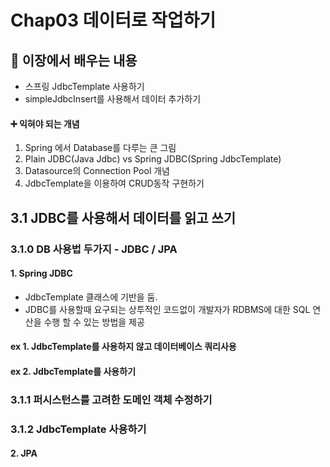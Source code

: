# Chap03 데이터로 작업하기
## 📖 이장에서 배우는 내용 
- 스프링 JdbcTemplate 사용하기
- simpleJdbcInsert를 사용해서 데이터 추가하기

####  ➕ 익혀야 되는 개념
1) Spring 에서 Database를 다루는 큰 그림
2) Plain JDBC(Java Jdbc) vs Spring JDBC(Spring JdbcTemplate)
3) Datasource의 Connection Pool 개념
4) JdbcTemplate을 이용하여 CRUD동작 구현하기 

## 3.1 JDBC를 사용해서 데이터를 읽고 쓰기
### 3.1.0 DB 사용법 두가지 - JDBC / JPA 
####  1. Spring JDBC 
- JdbcTemplate 클래스에 기반을 둠. 
- JDBC를 사용할때 요구되는 상투적인 코드없이 개발자가 RDBMS에 대한 SQL 연산을 수행 할 수 있는 방법을 제공  

#### ex 1. JdbcTemplate를 사용하지 않고 데이터베이스 쿼리사용

#### ex 2. JdbcTemplate를 사용하기 

### 3.1.1 퍼시스턴스를 고려한 도메인 객체 수정하기 

### 3.1.2 JdbcTemplate 사용하기 


#### 2. JPA   
